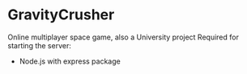 # GravityCrusher
Online multiplayer space game, also a University project
Required for starting the server:
- Node.js with express package
